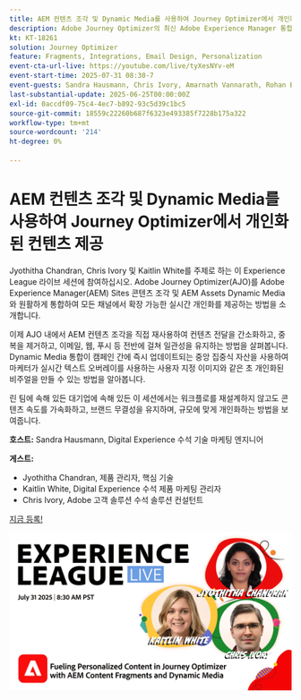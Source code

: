 ```yaml
---
title: AEM 컨텐츠 조각 및 Dynamic Media를 사용하여 Journey Optimizer에서 개인화된 컨텐츠 제공
description: Adobe Journey Optimizer의 최신 Adobe Experience Manager 통합 기능으로 콘텐츠 전달을 보다 효율적이고 효과적으로 하는 방법에 대해 알아봅니다
kt: KT-18261
solution: Journey Optimizer
feature: Fragments, Integrations, Email Design, Personalization
event-cta-url-live: https://youtube.com/live/tyXesNYv-eM
event-start-time: 2025-07-31 08:30-7
event-guests: Sandra Hausmann, Chris Ivory, Amarnath Vannarath, Rohan Bhatt
last-substantial-update: 2025-06-25T00:00:00Z
exl-id: 0accdf09-75c4-4ec7-b892-93c5d39c1bc5
source-git-commit: 18559c22260b687f6323e493385f7228b175a322
workflow-type: tm+mt
source-wordcount: '214'
ht-degree: 0%

---
```


# AEM 컨텐츠 조각 및 Dynamic Media를 사용하여 Journey Optimizer에서 개인화된 컨텐츠 제공

Jyothitha Chandran, Chris Ivory 및 Kaitlin White를 주제로 하는 이 Experience League 라이브 세션에 참여하십시오. Adobe Journey Optimizer(AJO)를 Adobe Experience Manager(AEM) Sites 콘텐츠 조각 및 AEM Assets Dynamic Media와 원활하게 통합하여 모든 채널에서 확장 가능한 실시간 개인화를 제공하는 방법을 소개합니다.

이제 AJO 내에서 AEM 컨텐츠 조각을 직접 재사용하여 컨텐츠 전달을 간소화하고, 중복을 제거하고, 이메일, 웹, 푸시 등 전반에 걸쳐 일관성을 유지하는 방법을 살펴봅니다. Dynamic Media 통합이 캠페인 간에 즉시 업데이트되는 중앙 집중식 자산을 사용하여 마케터가 실시간 텍스트 오버레이를 사용하는 사용자 지정 이미지와 같은 초 개인화된 비주얼을 만들 수 있는 방법을 알아봅니다.

린 팀에 속해 있든 대기업에 속해 있든 이 세션에서는 워크플로를 재설계하지 않고도 콘텐츠 속도를 가속화하고, 브랜드 무결성을 유지하며, 규모에 맞게 개인화하는 방법을 보여줍니다.

**호스트:**
Sandra Hausmann, Digital Experience 수석 기술 마케팅 엔지니어

**게스트:**

* Jyothitha Chandran, 제품 관리자, 핵심 기술
* Kaitlin White, Digital Experience 수석 제품 마케팅 관리자
* Chris Ivory, Adobe 고객 솔루션 수석 솔루션 컨설턴트

[지금 등록!](https://engage.adobe.com/ExpLeagueLive-250731.html?sdid=QLD1P2NL&mv=other)


[![웹 배너](/help/experience-league-live/episodes/assets/WebBanner-31July2025.png)](https://www.youtube.com/live/VUysRFpD40Q)
